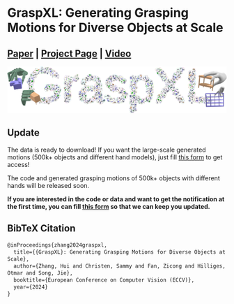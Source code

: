 # GraspXL: Generating Grasping Motions for Diverse Objects at Scale

## [Paper](https://arxiv.org/pdf/2403.19649.pdf) | [Project Page](https://eth-ait.github.io/graspxl/) | [Video](https://youtu.be/z7axE9F7d6s)

<img src="/tease_more.jpg" /> 

## Update
The data is ready to download! If you want the large-scale generated motions (500k+ objects and different hand models), just fill [this form](https://forms.gle/dNwaGvtb4ppi1HZt5) to get access!


The code and generated grasping motions of 500k+ objects with different hands will be released soon.

**If you are interested in the code or data and want to get the notification at the first time, you can fill [this form](https://forms.gle/dNwaGvtb4ppi1HZt5) so that we can keep you updated.**


## BibTeX Citation
```
@inProceedings{zhang2024graspxl,
  title={{GraspXL}: Generating Grasping Motions for Diverse Objects at Scale},
  author={Zhang, Hui and Christen, Sammy and Fan, Zicong and Hilliges, Otmar and Song, Jie},
  booktitle={European Conference on Computer Vision (ECCV)},
  year={2024}
}
```
